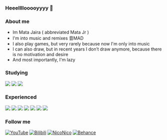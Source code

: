 ### Heeellllooooyyyy :woozy_face: 

### About me
- Im Mata Jaira ( abbreviated Mata Jr )
- I'm into music and remixes 音MAD
- I also play games, but very rarely because now I'm only into music
- I can also draw, but in recent years I don’t draw anymore, because there is no motivation and desire
- And most importantly, I'm lazy

### Studying
<img src="https://img.shields.io/badge/HTML-DF9F77?style=for-the-badge&logo=HTML5&logoColor=FFFFFF"/> <img src="https://img.shields.io/badge/CSS-6D93CA?style=for-the-badge&logo=CSS3&logoColor=FFFFFF"/>
<img src="https://img.shields.io/badge/Python-BA9245?style=for-the-badge&logo=Python&logoColor=FFFFFF"/>

### Experienced
<img src="https://img.shields.io/badge/Photoshop-6495ED?style=for-the-badge&logo=Adobe Photoshop&logoColor=FFFFFF"/> <img src="https://img.shields.io/badge/Illustrator-BF593B?style=for-the-badge&logo=Adobe Illustrator&logoColor=FFFFFF"/> <img src="https://img.shields.io/badge/After Effects-9966CC?style=for-the-badge&logo=Adobe After Effects&logoColor=FFFFFF"/>
<img src="https://img.shields.io/badge/Audition-8978CE?style=for-the-badge&logo=Adobe Audition&logoColor=FFFFFF"/>
<img src="https://img.shields.io/badge/Fl Studio-D37D5A?style=for-the-badge&logo=SparkFun&logoColor=FFFFFF"/>
<img src="https://img.shields.io/badge/Reaper-56AE60?style=for-the-badge&logo=Framework7&logoColor=FFFFFF"/>
<img src="https://img.shields.io/badge/Sony Vegas-4EB7D4?style=for-the-badge&logo=V&logoColor=FFFFFF"/>

### Follow me
[![YouTube](https://img.shields.io/badge/-YouTube-CD5C5C?style=for-the-badge&logo=YouTube&logoColor=FFFFFF)](https://www.youtube.com/@MataJaira/)
[![Bilibili](https://img.shields.io/badge/-Bilibili-1DACD6?style=for-the-badge&logo=Bilibili&logoColor=FFFFFF)](https://space.bilibili.com/1531810014)
[![NicoNico](https://img.shields.io/badge/-NicoNico-282828?style=for-the-badge&logo=niconico&logoColor=FFFFFF)](https://www.nicovideo.jp/user/116169022)
[![Behance](https://img.shields.io/badge/-Behance-282828?style=for-the-badge&logo=Behance&logoColor=FFFFFF)](https://www.behance.net/medise)
